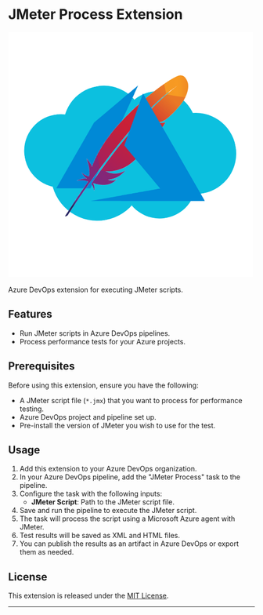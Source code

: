 # JMeter Process Extension

![Extension Icon](images/icon.png)

Azure DevOps extension for executing JMeter scripts.

## Features

- Run JMeter scripts in Azure DevOps pipelines.
- Process performance tests for your Azure projects.

## Prerequisites

Before using this extension, ensure you have the following:

- A JMeter script file (`*.jmx`) that you want to process for performance testing.
- Azure DevOps project and pipeline set up.
- Pre-install the version of JMeter you wish to use for the test.

## Usage

1. Add this extension to your Azure DevOps organization.
2. In your Azure DevOps pipeline, add the "JMeter Process" task to the pipeline.
3. Configure the task with the following inputs:
   - **JMeter Script**: Path to the JMeter script file.
4. Save and run the pipeline to execute the JMeter script.
5. The task will process the script using a Microsoft Azure agent with JMeter.
6. Test results will be saved as XML and HTML files.
7. You can publish the results as an artifact in Azure DevOps or export them as needed.

## License

This extension is released under the [MIT License](LICENSE).

---